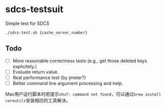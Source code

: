 # sdcs-testsuit
Simple test for SDCS

```sh
./sdcs-test.sh {cache_server_number}
```

## Todo
- [ ] More reasonable correctness tests (e.g., get those deleted keys explicitely.)
- [ ] Evaluate return value.
- [ ] Real performance test (by jmeter?)
- [ ] Better command line argument processing and help.

Mac用户运行脚本时若提示`shuf: command not found`，可以通过`brew install coreutils`安装相应的工具解决。
